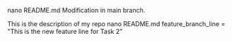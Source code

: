 nano README.md
Modification in main branch.

This is the description of my repo
nano README.md
feature_branch_line = "This is the new feature line for Task 2"

